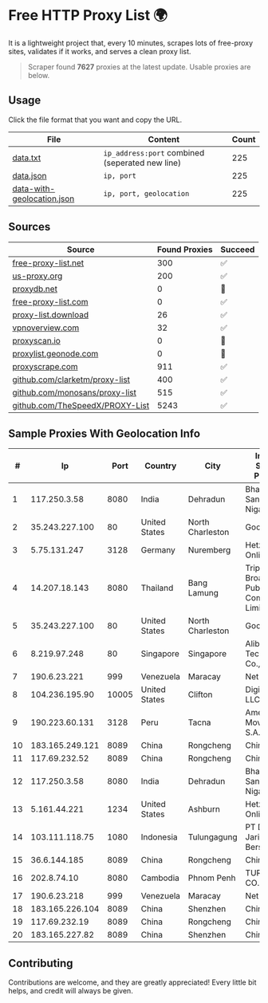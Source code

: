 
# Free HTTP Proxy List 🌍

It is a lightweight project that, every 10 minutes, scrapes lots of free-proxy sites, validates if it works, and serves a clean proxy list.


> Scraper found **7627** proxies at the latest update. Usable proxies are below.

## Usage

Click the file format that you want and copy the URL.


|File|Content|Count|
|----|-------|-----|
|[data.txt](https://raw.githubusercontent.com/themiralay/Proxy-List-World/master/data.txt)|`ip_address:port` combined (seperated new line)|225|
|[data.json](https://raw.githubusercontent.com/themiralay/Proxy-List-World/master/data.json)|`ip, port`|225|
|[data-with-geolocation.json](https://raw.githubusercontent.com/themiralay/Proxy-List-World/master/data-with-geolocation.json)|`ip, port, geolocation`|225|

## Sources

|Source|Found Proxies|Succeed|
|------|-------------|-------|
|[free-proxy-list.net](https://free-proxy-list.net)|300|✅|
|[us-proxy.org](https://www.us-proxy.org)|200|✅|
|[proxydb.net](http://proxydb.net)|0|🚫|
|[free-proxy-list.com](https://free-proxy-list.com/?page=&port=&type%5B%5D=http&type%5B%5D=https&up_time=0&search=Search)|0|✅|
|[proxy-list.download](https://www.proxy-list.download/HTTP)|26|✅|
|[vpnoverview.com](https://vpnoverview.com/privacy/anonymous-browsing/free-proxy-servers)|32|✅|
|[proxyscan.io](https://www.proxyscan.io)|0|🚫|
|[proxylist.geonode.com](https://proxylist.geonode.com/api/proxy-list?limit=300&page=1&sort_by=lastChecked&sort_type=desc&protocols=http,https)|0|🚫|
|[proxyscrape.com](https://api.proxyscrape.com/v2/?request=displayproxies&protocol=http&timeout=10000&country=all&ssl=all&anonymity=all)|911|✅|
|[github.com/clarketm/proxy-list](https://raw.githubusercontent.com/clarketm/proxy-list/master/proxy-list-raw.txt)|400|✅|
|[github.com/monosans/proxy-list](https://raw.githubusercontent.com/monosans/proxy-list/main/proxies/http.txt)|515|✅|
|[github.com/TheSpeedX/PROXY-List](https://raw.githubusercontent.com/TheSpeedX/PROXY-List/master/http.txt)|5243|✅|


## Sample Proxies With Geolocation Info

|#|Ip|Port|Country|City|Internet Service Provider|
|-|--|----|-------|----|-------------------------|
|1|117.250.3.58|8080|India|Dehradun|Bharat Sanchar Nigam Ltd|
|2|35.243.227.100|80|United States|North Charleston|Google LLC|
|3|5.75.131.247|3128|Germany|Nuremberg|Hetzner Online GmbH|
|4|14.207.18.143|8080|Thailand|Bang Lamung|Triple T Broadband Public Company Limited|
|5|35.243.227.100|80|United States|North Charleston|Google LLC|
|6|8.219.97.248|80|Singapore|Singapore|Alibaba (US) Technology Co., Ltd.|
|7|190.6.23.221|999|Venezuela|Maracay|Net Uno|
|8|104.236.195.90|10005|United States|Clifton|DigitalOcean, LLC|
|9|190.223.60.131|3128|Peru|Tacna|America Movil Peru S.A.C.|
|10|183.165.249.121|8089|China|Rongcheng|Chinanet|
|11|117.69.232.52|8089|China|Rongcheng|Chinanet|
|12|117.250.3.58|8080|India|Dehradun|Bharat Sanchar Nigam Ltd|
|13|5.161.44.221|1234|United States|Ashburn|Hetzner Online GmbH|
|14|103.111.118.75|1080|Indonesia|Tulungagung|PT Dimensi Jaringan Bersinar|
|15|36.6.144.185|8089|China|Rongcheng|Chinanet|
|16|202.8.74.10|8080|Cambodia|Phnom Penh|TURBOTECH CO., LTD.|
|17|190.6.23.218|999|Venezuela|Maracay|Net Uno|
|18|183.165.226.104|8089|China|Shenzhen|Chinanet|
|19|117.69.232.19|8089|China|Rongcheng|Chinanet|
|20|183.165.227.82|8089|China|Shenzhen|Chinanet|



## Contributing

Contributions are welcome, and they are greatly appreciated! Every
little bit helps, and credit will always be given.

